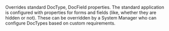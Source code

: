 Overrides standard DocType, DocField properties. The standard application is configured with properties for forms and fields (like, whether they are hidden or not). These can be overridden by a System Manager who can configure DocTypes based on custom requirements.